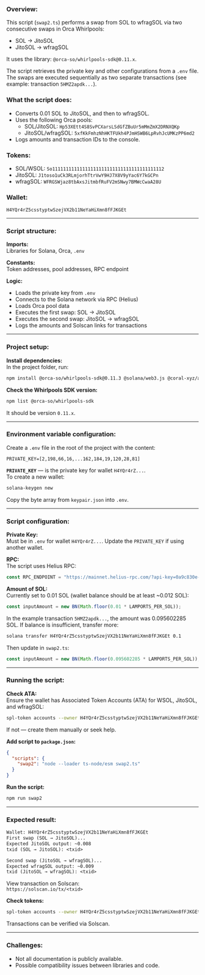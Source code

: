 ### Overview:

This script (`swap2.ts`) performs a swap from SOL to wfragSOL via two consecutive swaps in Orca Whirlpools:

- SOL → JitoSOL  
- JitoSOL → wfragSOL

It uses the library: `@orca-so/whirlpools-sdk@0.11.x`.

The script retrieves the private key and other configurations from a `.env` file. The swaps are executed sequentially as two separate transactions (see example: transaction `5HMZ2apdk...`).

### What the script does:

- Converts 0.01 SOL to JitoSOL, and then to wfragSOL.
- Uses the following Orca pools:
  - SOL/JitoSOL: `Hp53XEtt4S8SvPCXarsLSdGfZBuUr5mMmZmX2DRNXQKp`
  - JitoSOL/wfragSOL: `5xfKkFmhzNhHKTFUkh4PJmHSWB6LpRvhJcUMKzPP6md2`
- Logs amounts and transaction IDs to the console.

### Tokens:

- SOL/WSOL: `So11111111111111111111111111111111111111112`
- JitoSOL: `J1toso1uCk3RLmjorhTtrVwY9HJ7X8V9yYac6Y7kGCPn`
- wfragSOL: `WFRGSWjaz8tbAxsJitmbfRuFV2mSNwy7BMWcCwaA28U`

### Wallet:
`H4YQr4rZ5csstyptwSzejVX2b11NeYaHiXmn8fFJKGEt`

---

### Script structure:

**Imports:**  
Libraries for Solana, Orca, `.env`

**Constants:**  
Token addresses, pool addresses, RPC endpoint

**Logic:**
- Loads the private key from `.env`
- Connects to the Solana network via RPC (Helius)
- Loads Orca pool data
- Executes the first swap: SOL → JitoSOL
- Executes the second swap: JitoSOL → wfragSOL
- Logs the amounts and Solscan links for transactions

---

### Project setup:

**Install dependencies:**  
In the project folder, run:

```bash
npm install @orca-so/whirlpools-sdk@0.11.3 @solana/web3.js @coral-xyz/anchor @orca-so/common-sdk bn.js dotenv ts-node
```

**Check the Whirlpools SDK version:**

```bash
npm list @orca-so/whirlpools-sdk
```

It should be version `0.11.x`.

---

### Environment variable configuration:

Create a `.env` file in the root of the project with the content:

```env
PRIVATE_KEY=[2,198,66,16,...162,184,19,120,28,81]
```

**`PRIVATE_KEY`** — is the private key for wallet `H4YQr4rZ...`.  
To create a new wallet:

```bash
solana-keygen new
```

Copy the byte array from `keypair.json` into `.env`.

---

### Script configuration:

**Private Key:**  
Must be in `.env` for wallet `H4YQr4rZ...`. Update the `PRIVATE_KEY` if using another wallet.

**RPC:**  
The script uses Helius RPC:

```ts
const RPC_ENDPOINT = "https://mainnet.helius-rpc.com/?api-key=0a9c830e-335d-416d-a3cb-cdb534352664";
```

**Amount of SOL:**  
Currently set to 0.01 SOL (wallet balance should be at least ~0.012 SOL):

```ts
const inputAmount = new BN(Math.floor(0.01 * LAMPORTS_PER_SOL));
```

In the example transaction `5HMZ2apdk...`, the amount was 0.095602285 SOL. If balance is insufficient, transfer more:

```bash
solana transfer H4YQr4rZ5csstyptwSzejVX2b11NeYaHiXmn8fFJKGEt 0.1
```

Then update in `swap2.ts`:

```ts
const inputAmount = new BN(Math.floor(0.095602285 * LAMPORTS_PER_SOL));
```

---

### Running the script:

**Check ATA:**  
Ensure the wallet has Associated Token Accounts (ATA) for WSOL, JitoSOL, and wfragSOL:

```bash
spl-token accounts --owner H4YQr4rZ5csstyptwSzejVX2b11NeYaHiXmn8fFJKGEt
```

If not — create them manually or seek help.

**Add script to `package.json`:**

```json
{
  "scripts": {
    "swap2": "node --loader ts-node/esm swap2.ts"
  }
}
```

**Run the script:**

```bash
npm run swap2
```

---

### Expected result:

```txt
Wallet: H4YQr4rZ5csstyptwSzejVX2b11NeYaHiXmn8fFJKGEt
First swap (SOL → JitoSOL)...
Expected JitoSOL output: ~0.008
txid (SOL → JitoSOL): <txid>

Second swap (JitoSOL → wfragSOL)...
Expected wfragSOL output: ~0.009
txid (JitoSOL → wfragSOL): <txid>
```

View transaction on Solscan:  
`https://solscan.io/tx/<txid>`

**Check tokens:**

```bash
spl-token accounts --owner H4YQr4rZ5csstyptwSzejVX2b11NeYaHiXmn8fFJKGEt
```

Transactions can be verified via Solscan.

---

### Challenges:

- Not all documentation is publicly available.
- Possible compatibility issues between libraries and code.

